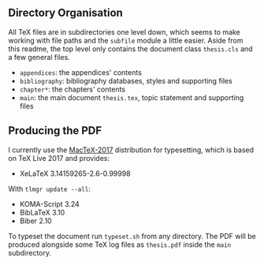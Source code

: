 Directory Organisation
----------------------

All TeX files are in subdirectories one level down, which seems to make
working with file paths and the `subfile` module a little easier. Aside
from this readme, the top level only contains the document class
`thesis.cls` and a few general files.

- `appendices`: the appendices' contents
- `bibliography`: bibliography databases, styles and supporting files
- `chapter*`: the chapters' contents
- `main`: the main document `thesis.tex`, topic statement and supporting
  files


Producing the PDF
-----------------

I currently use the [MacTeX-2017](https://www.tug.org/mactex/)
distribution for typesetting, which is based on TeX Live 2017 and
provides:

- XeLaTeX 3.14159265-2.6-0.99998

With `tlmgr update --all`:

- KOMA-Script 3.24
- BibLaTeX 3.10
- Biber 2.10

To typeset the document run `typeset.sh` from any directory. The PDF
will be produced alongside some TeX log files as `thesis.pdf` inside
the `main` subdirectory.
